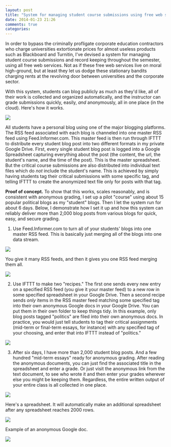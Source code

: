 ```yaml
---
layout: post
title: "System for managing student course submissions using free web services (proof of concept)"
date: 2014-01-23 21:26
comments: true
categories:
---
```


In order to bypass the criminally profligate corporate education contractors who charge universities extortionate prices for almost useless products such as Blackboard and Turnitin, I've devised a system for managing student course submissions and record keeping throughout the semester, using all free web services. Not as if these free web services live on moral high-ground, but at least they let us dodge these stationary bandits charging rents at the revolving door between universities and the corporate sector.

With this system, students can blog publicly as much as they'd like, all of their work is collected and organized automatically, and the instructor can grade submissions quickly, easily, *and* anonymously, all in one place (in the cloud). Here's how it works.

![](http://grab.by/tN22)

All students have a personal blog using one of the major blogging platforms. The RSS feed associated with each blog is channeled into one master RSS feed using Feed.Informer.com. This master feed is then run through IFTTT to distribute every student blog post into two different formats in my private Google Drive. First, every single student blog post is logged into a Google Spreadsheet capturing everything about the post (the content, the url, the student's name, and the time of the post). This is the master spreadsheet. But the critical course submissions are also distributed into individual text files which do *not* include the student's name. This is achieved by simply having students tag their critical submissions with some specific tag, and telling IFTTT to create the anonymized text file only for posts with that tag.

**Proof of concept.** To show that this works, scales reasonably, and is consistent with anonymous grading, I set up a pilot "course" using about 15 popular political blogs as my "student" blogs. Then I let the system run for about 6 days. Below, I demonstrate how I set it up and how this system can reliably deliver more than 2,000 blog posts from various blogs for quick, easy, and secure grading.

1. Use Feed.Informer.com to turn all of your students' blogs into one master RSS feed. This is basically just merging all of the blogs into one data stream.

![](http://grab.by/tMEG)    

You give it many RSS feeds, and then it gives you one RSS feed merging them all.

![](http://grab.by/tMF4)

2. Use IFTTT to make two "recipes." The first one sends every new entry on a specified RSS feed (you give it your master feed) to a new row in some specified spreadsheet in your Google Drive. Then a second recipe sends *only* items in the RSS master feed matching some specified tag into their own anonymous Google docs in your Google Drive. You can put them in their own folder to keep things tidy. In this example, only blog posts tagged "politics" are filed into their own anonymous docs. In practice, you would just tell students to tag their critical assignments (mid-term or final-term essays, for instance) with any specified tag of your choosing, and enter that into IFTTT instead of "politics."

![](http://grab.by/tMHA)

3. After six days, I have more than 2,000 student blog posts. And a few hundred "mid-term essays" ready for anonymous grading. After reading the anonymous documents, you can just find the associated title in the spreadsheet and enter a grade. Or just visit the anonymous link from the text document, to see who wrote it and then enter your grades wherever else you might be keeping them. Regardless, the entire written output of your entire class is all collected in one place. 

![](http://grab.by/tMG0)

Here's a spreadsheet. It will automatically make an additional spreadsheet after any spreadsheet reaches 2000 rows.

![](http://grab.by/tMIG)

Example of an anonymous Google doc.

![](http://grab.by/tMGk)
